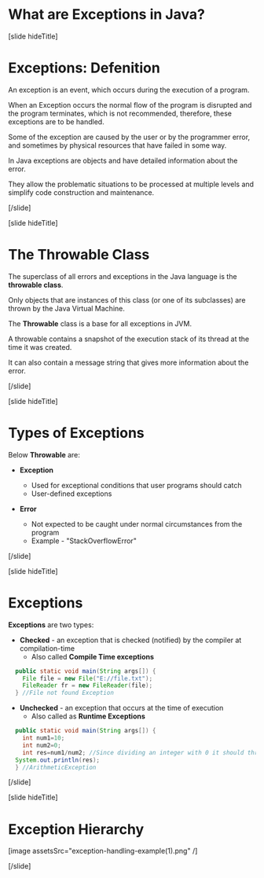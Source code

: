 # What are Exceptions in Java?

[slide hideTitle]

# Exceptions: Defenition

An exception is an event, which occurs during the execution of a program.

When an Exception occurs the normal flow of the program is disrupted and the program terminates, which is not recommended, therefore, these exceptions are to be handled.

Some of the exception are caused by the user or by the programmer error, and sometimes by physical resources that have failed in some way.

In Java exceptions are objects and have detailed information about the error.

They allow the problematic situations to be processed at multiple levels and simplify code construction and maintenance.

[/slide]

[slide hideTitle]

# The Throwable Class

The superclass of all errors and exceptions in the Java language is the **throwable class**.

Only objects that are instances of this class (or one of its subclasses) are thrown by the Java Virtual Machine.

The **Throwable** class is a base for all exceptions in JVM. 

A throwable contains a snapshot of the execution stack of its thread at the time it was created.

It can also contain a message string that gives more information about the error.

[/slide]

[slide hideTitle]

# Types of Exceptions

Below **Throwable** are:

- **Exception**
    - Used for exceptional conditions that user programs should catch
    - User-defined exceptions

- **Error**
    - Not expected to be caught under normal circumstances from the program
    - Example - "StackOverflowError"

[/slide]

[slide hideTitle]

# Exceptions

**Exceptions** are two types:

- **Checked** - an exception that is checked (notified) by the compiler at compilation-time
    - Also called **Compile Time exceptions**

```java 
  public static void main(String args[]) {
    File file = new File("E://file.txt");
    FileReader fr = new FileReader(file);
  } //File not found Exception
```

- **Unchecked** - an exception that occurs at the time of execution
    - Also called as **Runtime Exceptions**

```java 
  public static void main(String args[]) {
    int num1=10;
    int num2=0;
    int res=num1/num2; //Since dividing an integer with 0 it should throw ArithmeticException
  System.out.println(res);
  } //ArithmeticException
```
[/slide]

[slide hideTitle]

# Exception Hierarchy 

[image assetsSrc="exception-handling-example(1).png" /]

[/slide]


